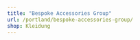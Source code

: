 ```yaml
---
title: "Bespoke Accessories Group"
url: /portland/bespoke-accessories-group/
shop: Kleidung
---
```

